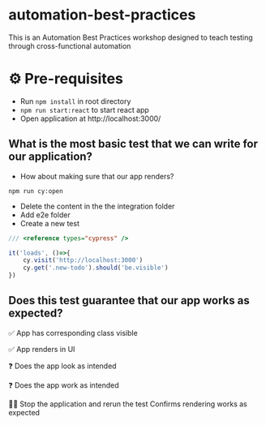 # automation-best-practices
This is an Automation Best Practices workshop designed to teach testing through cross-functional automation

# ⚙️ Pre-requisites


* Run `npm install` in root directory
* `npm run start:react` to start react app
* Open application at http://localhost:3000/

## What is the most basic test that we can write for our application?
* How about making sure that our app renders?

`npm run cy:open`

* Delete the content in the the integration folder 
* Add e2e folder
* Create a new test

```js
/// <reference types="cypress" />

it('loads', ()=>{
    cy.visit('http://localhost:3000')
    cy.get('.new-todo').should('be.visible')
})
```

## Does this test guarantee that our app works as expected?

✅ App has corresponding class visible

✅ App renders in UI

❓ Does the app look as intended

❓ Does the app work as intended

🏋️‍♀️ Stop the application and rerun the test
Confirms rendering works as expected
